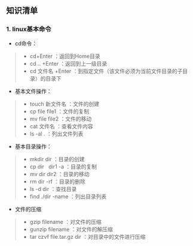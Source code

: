 ## 知识清单  
### 1. linux基本命令
- cd命令：
>- cd+Enter ：返回到Home目录
>- cd .. +Enter ：返回到上一级目录
>- cd 文件名 +Enter ：到指定文件（该文件必须为当前文件目录的子目录）的目录下
- 基本文件操作：
>- touch 新文件名 ：文件的创建
>- cp file file1 ：文件的复制
>- mv file file2 ：文件的移动
>- cat 文件名 ：查看文件内容
>- ls -al . ：列出文件列表

- 基本目录操作：
>- mkdir dir ：目录的创建
>- cp dir   dir1  -a ：目录的复制
>- mv dir  dir2 ：目录的移动
>- rm  dir  -rf ：目录的删除
>- ls -d  dir ：查找目录
>- find  ./dir  -name ：列出目录列表

- 文件的压缩
>- gzip  filename ：对文件的压缩
>- gunzip filename ：对文件的解压缩
>- tar czvf  file.tar.gz dir ：对目录中的文件进行压缩
